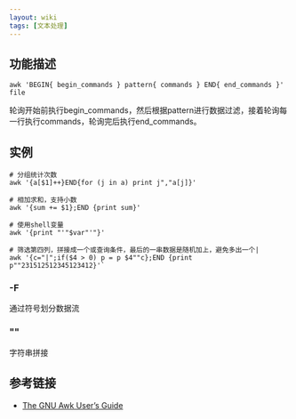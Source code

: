 ```yaml
---
layout: wiki
tags: [文本处理]
---
```


## 功能描述

`awk 'BEGIN{ begin_commands } pattern{ commands } END{ end_commands }' file`

轮询开始前执行begin_commands，然后根据pattern进行数据过滤，接着轮询每一行执行commands，轮询完后执行end_commands。

## 实例

```shell
# 分组统计次数
awk '{a[$1]++}END{for (j in a) print j","a[j]}'

# 相加求和，支持小数
awk '{sum += $1};END {print sum}'

# 使用shell变量
awk '{print "'"$var"'"}'

# 筛选第四列，拼接成一个或查询条件，最后的一串数据是随机加上，避免多出一个|
awk '{c="|";if($4 > 0) p = p $4""c};END {print p""231512512345123412}'`
```

### -F

通过符号划分数据流

### ""

字符串拼接

## 参考链接

* [The GNU Awk User’s Guide](https://www.gnu.org/software/gawk/manual/gawk.html)
